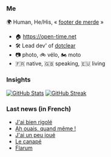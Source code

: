 ### Me

🌍 Human, He/His, « [footer de merde](https://open-time.net/post/2013/07/17/La-veritable-histoire-du-Footer-de-merde-) » 
* 🏠 https://open-time.net 
* 🛠️ Lead dev' of [dotclear](https://git.dotclear.org/dev/dotclear)
* 📷 photo, 🚲 vélo, 🏍️ moto 
* 🇫🇷 native, 🇬🇧 speaking, 🇪🇺 living

### Insights

[![GitHub Stats](https://github-readme-stats.vercel.app/api?username=franck-paul)](https://github.com/franck-paul)
[![GitHub Streak](https://github-readme-streak-stats.herokuapp.com?user=franck-paul)](https://git.io/streak-stats)

### Last news (in French)

<!-- BLOG-POST-LIST:START -->
- [J&#39;ai bien rigolé](https://open-time.net/post/2023/02/02/J-ai-bien-rigole)
- [Ah ouais, quand même !](https://open-time.net/post/2023/02/01/Ah-ouais-quand-meme-)
- [J&#39;ai un peu joué](https://open-time.net/post/2023/01/31/J-ai-un-peu-joue)
- [Le canapé](https://open-time.net/post/2023/01/30/Le-canape)
- [Flarum](https://open-time.net/post/2023/01/29/Flarum)
<!-- BLOG-POST-LIST:END -->
